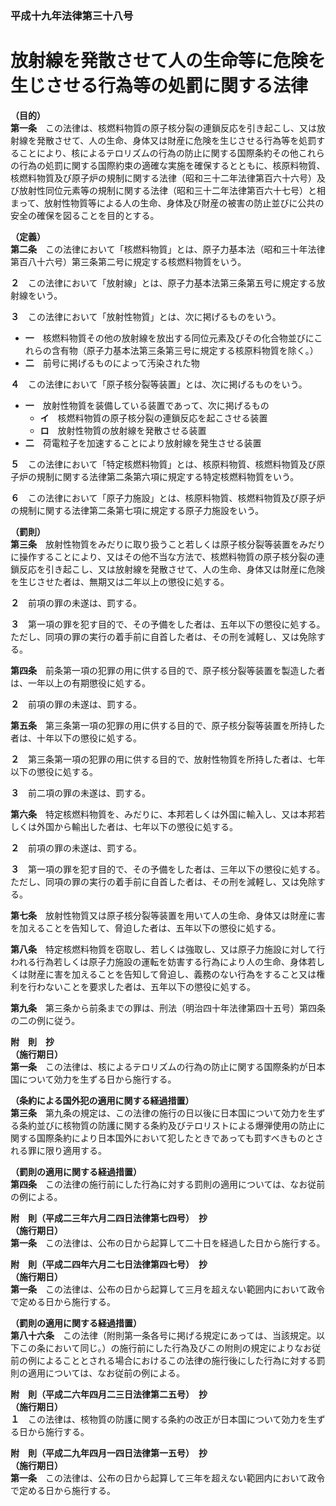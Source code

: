 ### 平成十九年法律第三十八号  
# 放射線を発散させて人の生命等に危険を生じさせる行為等の処罰に関する法律  
  
**（目的）**  
**第一条**　この法律は、核燃料物質の原子核分裂の連鎖反応を引き起こし、又は放射線を発散させて、人の生命、身体又は財産に危険を生じさせる行為等を処罰することにより、核によるテロリズムの行為の防止に関する国際条約その他これらの行為の処罰に関する国際約束の適確な実施を確保するとともに、核原料物質、核燃料物質及び原子炉の規制に関する法律（昭和三十二年法律第百六十六号）及び放射性同位元素等の規制に関する法律（昭和三十二年法律第百六十七号）と相まって、放射性物質等による人の生命、身体及び財産の被害の防止並びに公共の安全の確保を図ることを目的とする。  
  
**（定義）**  
**第二条**　この法律において「核燃料物質」とは、原子力基本法（昭和三十年法律第百八十六号）第三条第二号に規定する核燃料物質をいう。  
  
**２**　この法律において「放射線」とは、原子力基本法第三条第五号に規定する放射線をいう。  
  
**３**　この法律において「放射性物質」とは、次に掲げるものをいう。  
* **一**　核燃料物質その他の放射線を放出する同位元素及びその化合物並びにこれらの含有物（原子力基本法第三条第三号に規定する核原料物質を除く。）  
* **二**　前号に掲げるものによって汚染された物  
  
**４**　この法律において「原子核分裂等装置」とは、次に掲げるものをいう。  
* **一**　放射性物質を装備している装置であって、次に掲げるもの  
	* **イ**　核燃料物質の原子核分裂の連鎖反応を起こさせる装置  
	* **ロ**　放射性物質の放射線を発散させる装置  
* **二**　荷電粒子を加速することにより放射線を発生させる装置  
  
**５**　この法律において「特定核燃料物質」とは、核原料物質、核燃料物質及び原子炉の規制に関する法律第二条第六項に規定する特定核燃料物質をいう。  
  
**６**　この法律において「原子力施設」とは、核原料物質、核燃料物質及び原子炉の規制に関する法律第二条第七項に規定する原子力施設をいう。  
  
**（罰則）**  
**第三条**　放射性物質をみだりに取り扱うこと若しくは原子核分裂等装置をみだりに操作することにより、又はその他不当な方法で、核燃料物質の原子核分裂の連鎖反応を引き起こし、又は放射線を発散させて、人の生命、身体又は財産に危険を生じさせた者は、無期又は二年以上の懲役に処する。  
  
**２**　前項の罪の未遂は、罰する。  
  
**３**　第一項の罪を犯す目的で、その予備をした者は、五年以下の懲役に処する。ただし、同項の罪の実行の着手前に自首した者は、その刑を減軽し、又は免除する。  
  
**第四条**　前条第一項の犯罪の用に供する目的で、原子核分裂等装置を製造した者は、一年以上の有期懲役に処する。  
  
**２**　前項の罪の未遂は、罰する。  
  
**第五条**　第三条第一項の犯罪の用に供する目的で、原子核分裂等装置を所持した者は、十年以下の懲役に処する。  
  
**２**　第三条第一項の犯罪の用に供する目的で、放射性物質を所持した者は、七年以下の懲役に処する。  
  
**３**　前二項の罪の未遂は、罰する。  
  
**第六条**　特定核燃料物質を、みだりに、本邦若しくは外国に輸入し、又は本邦若しくは外国から輸出した者は、七年以下の懲役に処する。  
  
**２**　前項の罪の未遂は、罰する。  
  
**３**　第一項の罪を犯す目的で、その予備をした者は、三年以下の懲役に処する。ただし、同項の罪の実行の着手前に自首した者は、その刑を減軽し、又は免除する。  
  
**第七条**　放射性物質又は原子核分裂等装置を用いて人の生命、身体又は財産に害を加えることを告知して、脅迫した者は、五年以下の懲役に処する。  
  
**第八条**　特定核燃料物質を窃取し、若しくは強取し、又は原子力施設に対して行われる行為若しくは原子力施設の運転を妨害する行為により人の生命、身体若しくは財産に害を加えることを告知して脅迫し、義務のない行為をすること又は権利を行わないことを要求した者は、五年以下の懲役に処する。  
  
**第九条**　第三条から前条までの罪は、刑法（明治四十年法律第四十五号）第四条の二の例に従う。  
  
**附　則　抄**  
**（施行期日）**  
**第一条**　この法律は、核によるテロリズムの行為の防止に関する国際条約が日本国について効力を生ずる日から施行する。  
  
**（条約による国外犯の適用に関する経過措置）**  
**第三条**　第九条の規定は、この法律の施行の日以後に日本国について効力を生ずる条約並びに核物質の防護に関する条約及びテロリストによる爆弾使用の防止に関する国際条約により日本国外において犯したときであっても罰すべきものとされる罪に限り適用する。  
  
**（罰則の適用に関する経過措置）**  
**第四条**　この法律の施行前にした行為に対する罰則の適用については、なお従前の例による。  
  
**附　則（平成二三年六月二四日法律第七四号）　抄**  
**（施行期日）**  
**第一条**　この法律は、公布の日から起算して二十日を経過した日から施行する。  
  
**附　則（平成二四年六月二七日法律第四七号）　抄**  
**（施行期日）**  
**第一条**　この法律は、公布の日から起算して三月を超えない範囲内において政令で定める日から施行する。  
  
**（罰則の適用に関する経過措置）**  
**第八十六条**　この法律（附則第一条各号に掲げる規定にあっては、当該規定。以下この条において同じ。）の施行前にした行為及びこの附則の規定によりなお従前の例によることとされる場合におけるこの法律の施行後にした行為に対する罰則の適用については、なお従前の例による。  
  
**附　則（平成二六年四月二三日法律第二五号）　抄**  
**（施行期日）**  
**１**　この法律は、核物質の防護に関する条約の改正が日本国について効力を生ずる日から施行する。  
  
**附　則（平成二九年四月一四日法律第一五号）　抄**  
**（施行期日）**  
**第一条**　この法律は、公布の日から起算して三年を超えない範囲内において政令で定める日から施行する。  
  
